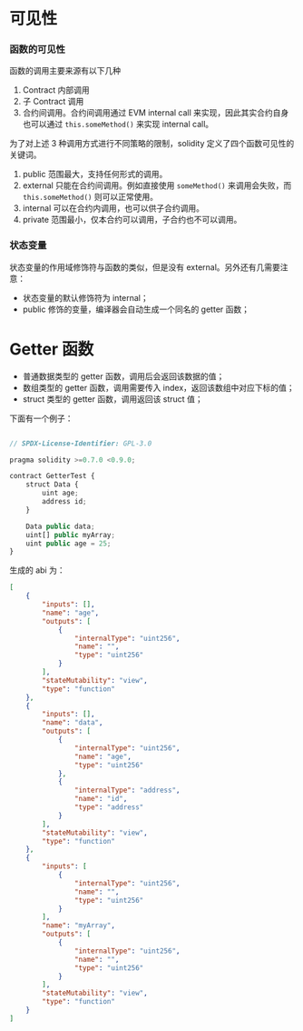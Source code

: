 # 可见性

### 函数的可见性
函数的调用主要来源有以下几种
1. Contract 内部调用
2. 子 Contract 调用
3. 合约间调用。合约间调用通过 EVM internal call 来实现，因此其实合约自身也可以通过 `this.someMethod()` 来实现 internal call。
  

为了对上述 3 种调用方式进行不同策略的限制，solidity 定义了四个函数可见性的关键词。
1. public
   范围最大，支持任何形式的调用。
2. external
   只能在合约间调用。例如直接使用 `someMethod()` 来调用会失败，而 `this.someMethod()` 则可以正常使用。
3. internal
   可以在合约内调用，也可以供子合约调用。   
4. private
   范围最小，仅本合约可以调用，子合约也不可以调用。


### 状态变量
状态变量的作用域修饰符与函数的类似，但是没有 external。另外还有几需要注意：
- 状态变量的默认修饰符为 internal；
- public 修饰的变量，编译器会自动生成一个同名的 getter 函数；


# Getter 函数
- 普通数据类型的 getter 函数，调用后会返回该数据的值；
- 数组类型的 getter 函数，调用需要传入 index，返回该数组中对应下标的值；
- struct 类型的 getter 函数，调用返回该 struct 值；


下面有一个例子：

```js

// SPDX-License-Identifier: GPL-3.0

pragma solidity >=0.7.0 <0.9.0;

contract GetterTest {
    struct Data {
        uint age;
        address id;
    }

    Data public data;
    uint[] public myArray;
    uint public age = 25;
}
```

生成的 abi 为：
```json
[
	{
		"inputs": [],
		"name": "age",
		"outputs": [
			{
				"internalType": "uint256",
				"name": "",
				"type": "uint256"
			}
		],
		"stateMutability": "view",
		"type": "function"
	},
	{
		"inputs": [],
		"name": "data",
		"outputs": [
			{
				"internalType": "uint256",
				"name": "age",
				"type": "uint256"
			},
			{
				"internalType": "address",
				"name": "id",
				"type": "address"
			}
		],
		"stateMutability": "view",
		"type": "function"
	},
	{
		"inputs": [
			{
				"internalType": "uint256",
				"name": "",
				"type": "uint256"
			}
		],
		"name": "myArray",
		"outputs": [
			{
				"internalType": "uint256",
				"name": "",
				"type": "uint256"
			}
		],
		"stateMutability": "view",
		"type": "function"
	}
]

```